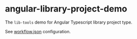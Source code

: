 # angular-library-project-demo

The `lib-tools` demo for Angular Typescript library project type.

See [workflow.json](https://github.com/lib-tools/lib-tools/blob/master/samples/angular-library-project-demo/workflow.json) configuration.
